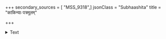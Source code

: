+++
secondary_sources = [ "MSS_9318",]
jsonClass = "Subhaashita"
title = "काकिन्याः पत्रमूलम्"

+++

<details><summary>Text</summary>

काकिन्याः पत्रमूलं सहचरसहितं केतकीनां च कन्दं छायाशुष्कं च भृङ्गं त्रिफलरसयुतं तैलमध्ये निधाय।  
लौहे पात्रे प्रणीतं धरणितलगतं मासमात्रस्थितं तत् केशाः काशप्रकाशा अलिकुलसदृशाः सम्भवन्त्यस्य लेपात्॥
</details>

